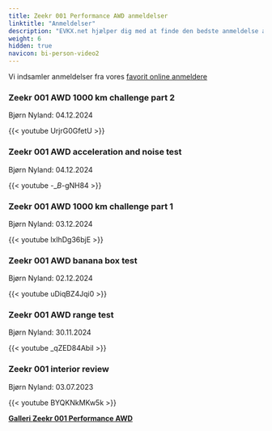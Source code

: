 ```yaml
---
title: Zeekr 001 Performance AWD anmeldelser
linktitle: "Anmeldelser"
description: "EVKX.net hjælper dig med at finde den bedste anmeldelse af denne model."
weight: 6
hidden: true
navicon: bi-person-video2
---
```

Vi indsamler anmeldelser fra vores [favorit online anmeldere](../../../../../guides/evreviewers/)

<div class="container text-center shadow p-2 pe-4 mb-5 bg-body-tertiary rounded border">
<h3>Zeekr 001 AWD 1000 km challenge part 2</h3>
<p>Bjørn Nyland: 04.12.2024</p>

{{< youtube UrjrG0GfetU >}}

</div>
<div class="container text-center shadow p-2 pe-4 mb-5 bg-body-tertiary rounded border">
<h3>Zeekr 001 AWD acceleration and noise test</h3>
<p>Bjørn Nyland: 04.12.2024</p>

{{< youtube -__B_-gNH84 >}}

</div>
<div class="container text-center shadow p-2 pe-4 mb-5 bg-body-tertiary rounded border">
<h3>Zeekr 001 AWD 1000 km challenge part 1</h3>
<p>Bjørn Nyland: 03.12.2024</p>

{{< youtube lxIhDg36bjE >}}

</div>
<div class="container text-center shadow p-2 pe-4 mb-5 bg-body-tertiary rounded border">
<h3>Zeekr 001 AWD banana box test</h3>
<p>Bjørn Nyland: 02.12.2024</p>

{{< youtube uDiqBZ4Jqi0 >}}

</div>
<div class="container text-center shadow p-2 pe-4 mb-5 bg-body-tertiary rounded border">
<h3>Zeekr 001 AWD range test</h3>
<p>Bjørn Nyland: 30.11.2024</p>

{{< youtube _qZED84AbiI >}}

</div>
<div class="container text-center shadow p-2 pe-4 mb-5 bg-body-tertiary rounded border">
<h3>Zeekr 001 interior review</h3>
<p>Bjørn Nyland: 03.07.2023</p>

{{< youtube BYQKNkMKw5k >}}

</div>
<div class="mt-3 mb-3">
<a href="../gallery/" class="text-decoration-none text-black">
<strong><i class="bi-arrow-left"></i>Galleri  </strong>
</a>
<a href="../" class="text-decoration-none text-black float-end">
<strong>Zeekr 001 Performance AWD <i class="bi-arrow-right"></i></strong>
</a>
</div>
